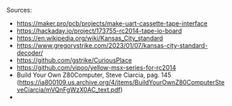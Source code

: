 Sources:

- https://maker.pro/pcb/projects/make-uart-cassette-tape-interface
- https://hackaday.io/project/173755-rc2014-tape-io-board
- https://en.wikipedia.org/wiki/Kansas_City_standard
- https://www.gregorystrike.com/2023/01/07/kansas-city-standard-decoder/
- https://github.com/gstrike/CuriousPlace
- https://github.com/vipoo/yellow-msx-series-for-rc2014
- Build Your Own Z80Computer, Steve Ciarcia, pag. 145 (https://ia800109.us.archive.org/4/items/BuildYourOwnZ80ComputerSteveCiarcia/mVQnFgWzX0AC_text.pdf)
- 

